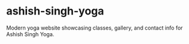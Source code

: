 # ashish-singh-yoga
Modern yoga website showcasing classes, gallery, and contact info for Ashish Singh Yoga.

